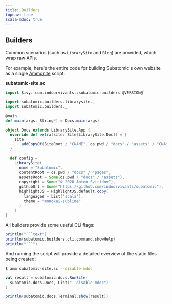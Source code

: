 ```yaml
---
title: Builders
topnav: true
scala-mdoc: true
---
```



## Builders

Common scenarios (such as `LibrarySite` and `Blog`) are provided, which wrap raw APIs.

For example, here's the entire code for building Subatomic's own website as a single [Ammonite](https://ammonite.io) script:

**subatomic-site.sc**

```scala
import $ivy.`com.indoorvivants::subatomic-builders:@VERSION@`

import subatomic.builders.librarysite._
import subatomic.builders._

@main
def main(args: String*) = Docs.main(args)

object Docs extends LibrarySite.App {
  override def extra(site: Site[LibrarySite.Doc]) = {
    site
      .addCopyOf(SiteRoot / "CNAME", os.pwd / "docs" / "assets" / "CNAME")
  }

  def config =
    LibrarySite(
      name = "Subatomic",
      contentRoot = os.pwd / "docs" / "pages",
      assetsRoot = Some(os.pwd / "docs" / "assets"),
      copyright = Some("© 2020 Anton Sviridov"),
      githubUrl = Some("https://github.com/indoorvivants/subatomic"),
      highlightJS = HighlightJS.default.copy(
        languages = List("scala"),
        theme = "monokai-sublime"
      )
    )
}
```

All builders provide some useful CLI flags:

```scala mdoc:passthrough
println("```text")
println(subatomic.builders.cli.command.showHelp)
println("```")
```

And running the script will provide a detailed overview of 
the static files being created:

```bash
$ amm subatomic-site.sc --disable-mdoc
```

```scala mdoc:passthrough
val result = subatomic.docs.RunSite(
  subatomic.docs.Docs, List("--disable-mdoc")
)

println(subatomic.docs.Terminal.show(result))
```
